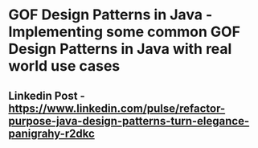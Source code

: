 # GOF Design Patterns in Java -Implementing some common GOF Design Patterns in Java with real world use cases

## Linkedin Post - https://www.linkedin.com/pulse/refactor-purpose-java-design-patterns-turn-elegance-panigrahy-r2dkc

